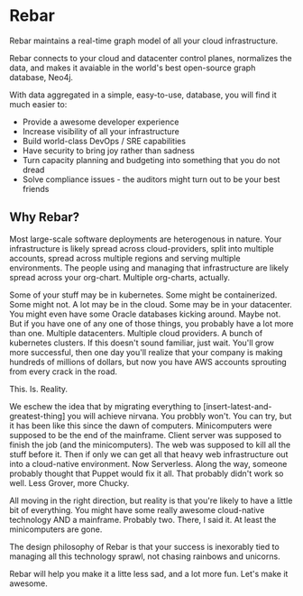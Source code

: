 

# Rebar

Rebar maintains a real-time graph model of all your cloud infrastructure.

Rebar connects to your cloud and datacenter control planes, normalizes the data, and makes it avaiable in the world's best open-source graph database, Neo4j.

With data aggregated in a simple, easy-to-use, database, you will find it much easier to:

* Provide a awesome developer experience
* Increase visibility of all your infrastructure
* Build world-class DevOps / SRE capabilities
* Have security to bring joy rather than sadness
* Turn capacity planning and budgeting into something that you do not dread
* Solve compliance issues - the auditors might turn out to be your best friends

## Why Rebar?

Most large-scale software deployments are heterogenous in nature.  Your infrastructure is likely spread across cloud-providers, split into multiple accounts, spread across multiple regions and serving multiple environments.  The people using and managing that infrastructure are likely spread across your org-chart.  Multiple org-charts, actually.

Some of your stuff may be in kubernetes. Some might be containerized. Some might not. A lot may be in the cloud.  Some may be in your datacenter. You might even have some Oracle databases kicking around. Maybe not. But if you have one of any one of those things, you probably have a lot more than one.  Multiple datacenters. Multiple cloud providers. A bunch of kubernetes clusters. If this doesn't sound familiar, just wait.  You'll grow more successful, then one day you'll realize that your company is making hundreds of millions of dollars, but now you have AWS accounts sprouting from every crack in the road.

This. Is. Reality.

We eschew the idea that by migrating everything to [insert-latest-and-greatest-thing] you will achieve nirvana.  You probbly won't.  You can try, but it has been like this since the dawn of computers.  Minicomputers were supposed to be the end of the mainframe.  Client server was supposed to finish the job (and the minicomputers).  The web was supposed to kill all the stuff before it.  Then if only we can get all that heavy web infrastructure out into a cloud-native environment.  Now Serverless.  Along the way, someone probably thought that Puppet would fix it all. That probably didn't work so well.  Less Grover, more Chucky.

All moving in the right direction, but reality is that you're likely to have a little bit of everything.  You might have some really awesome cloud-native technology AND a mainframe.  Probably two.  There, I said it.  At least the minicomputers are gone.

The design philosophy of Rebar is that your success is inexorably tied to managing all this technology sprawl, not chasing rainbows and unicorns.  

Rebar will help you make it a litte less sad, and a lot more fun.  Let's make it awesome.



